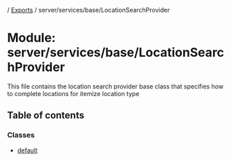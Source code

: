 [](../README.md) / [Exports](../modules.md) / server/services/base/LocationSearchProvider

# Module: server/services/base/LocationSearchProvider

This file contains the location search provider base class that specifies
how to complete locations for itemize location type

## Table of contents

### Classes

- [default](../classes/server_services_base_locationsearchprovider.default.md)
